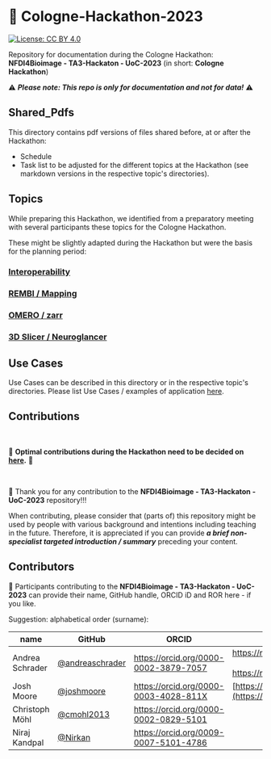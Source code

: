# 👋 Cologne-Hackathon-2023

[![License: CC BY 4.0](https://img.shields.io/badge/License-CC_BY_4.0-lightgrey.svg)](https://creativecommons.org/licenses/by/4.0/)

Repository for documentation during the Cologne Hackathon: **NFDI4Bioimage - TA3-Hackaton - UoC-2023** (in short: **Cologne Hackathon**)  

⚠️  ***Please note: This repo is only for documentation and not for data!***  ⚠️


## Shared_Pdfs

This directory contains pdf versions of files shared before, at or after the Hackathon:
- Schedule
- Task list to be adjusted for the different topics at the Hackathon (see markdown versions in the respective topic's directories).


## Topics

While preparing this Hackathon, we identified from a preparatory meeting with several participants these topics for the Cologne Hackathon.  

These might be slightly adapted during the Hackathon but were the basis for the planning period:

### [Interoperability](./Interoperability/)

### [REMBI / Mapping](./REMBI-Mapping/)

### [OMERO / zarr](./OMERO-zarr/)

### [3D Slicer / Neuroglancer](./3DSlicer_Neuroglancer/)


## Use Cases

Use Cases can be described in this directory or in the respective topic's directories. Please list Use Cases / examples of application [here](./Use_Cases/README.md).


## Contributions

<br />

🚧 **Optimal contributions during the Hackathon need to be decided on [here](CONTRIBUTING.md).** 🚧  

 <br />

🙌 Thank you for any contribution to the **NFDI4Bioimage - TA3-Hackaton - UoC-2023** repository!!!  

When contributing, please consider that (parts of) this repository might be used by people with various background and intentions including teaching in the future. Therefore, it is appreciated if you can provide ***a brief non-specialist targeted introduction / summary*** preceding your content.  


## Contributors
🤝 Participants contributing to the **NFDI4Bioimage - TA3-Hackaton - UoC-2023** can provide their name, GitHub handle, ORCID iD and ROR here - if you like.  

Suggestion: alphabetical order (surname):  

|name|GitHub|ORCID|ROR|  
|---|---|---|---|  
|Andrea Schrader|[@andreaschrader](https://github.com/andreaschrader)|https://orcid.org/0000-0002-3879-7057|https://ror.org/034waa237<br><br>https://ror.org/00rcxh774|   
|Josh Moore|[@joshmoore](https://github.com/joshmoore)|https://orcid.org/0000-0003-4028-811X|[https://ror.org/034waa237](https://ror.org/05tpnw772)|
|Christoph Möhl|[@cmohl2013](https://github.com/cmohl2013)|https://orcid.org/0000-0002-0829-5101||
|Niraj Kandpal|[@Nirkan](https://github.com/Nirkan)|https://orcid.org/0009-0007-5101-4786||

